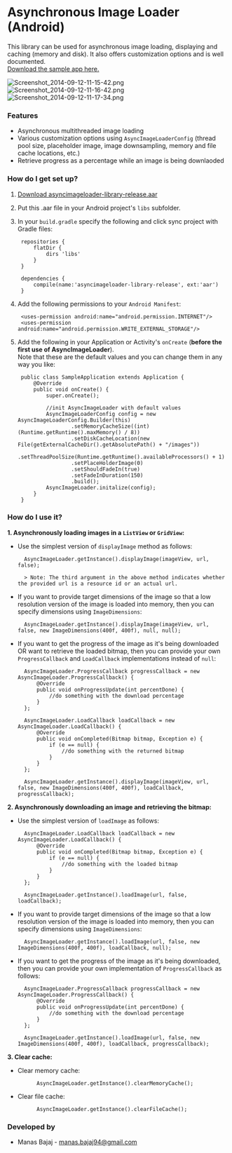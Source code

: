 # Asynchronous Image Loader (Android) 

This library can be used for asynchronous image loading, displaying and caching (memory and disk). It also offers customization options and is well documented.   
[Download the sample app here.](https://bitbucket.org/enthusiast94/asyncimageloader/downloads/asyncimageloader-sample-app-debug.apk)

![Screenshot_2014-09-12-11-15-42.png](https://bitbucket.org/repo/LnzAa6/images/1539677683-Screenshot_2014-09-12-11-15-42.png) ![Screenshot_2014-09-12-11-16-42.png](https://bitbucket.org/repo/LnzAa6/images/1607332766-Screenshot_2014-09-12-11-16-42.png) ![Screenshot_2014-09-12-11-17-34.png](https://bitbucket.org/repo/LnzAa6/images/1681662346-Screenshot_2014-09-12-11-17-34.png)

### Features 

* Asynchronous multithreaded image loading 
* Various customization options using `AsyncImageLoaderConfig` (thread pool size, placeholder image, image downsampling, memory and file cache locations, etc.)
* Retrieve progress as a percentage while an image is being downlaoded 

### How do I get set up? 

1. [Download asyncimageloader-library-release.aar](https://bitbucket.org/enthusiast94/asyncimageloader/downloads/asyncimageloader-library-release.aar)
2. Put this .aar file in your Android project's `libs` subfolder.
3. In your `build.gradle` specify the following and click sync project with Gradle files:

		repositories {
		    flatDir {
		        dirs 'libs'
		    }
		}

		dependencies {
		    compile(name:'asyncimageloader-library-release', ext:'aar')
		}

4. Add the following permissions to your `Android Manifest`: 

	    <uses-permission android:name="android.permission.INTERNET"/>
	    <uses-permission android:name="android.permission.WRITE_EXTERNAL_STORAGE"/>

5. Add the following in your Application or Activity's `onCreate` (**before the first use of AsyncImageLoader**).   
Note that these are the default values and you can change them in any way you like: 
		
		public class SampleApplication extends Application {
		    @Override
		    public void onCreate() {
		        super.onCreate();

		        //init AsyncImageLoader with default values
		        AsyncImageLoaderConfig config = new AsyncImageLoaderConfig.Builder(this)
		                .setMemoryCacheSize((int) (Runtime.getRuntime().maxMemory() / 8))
		                .setDiskCacheLocation(new File(getExternalCacheDir().getAbsolutePath() + "/images"))
		                .setThreadPoolSize(Runtime.getRuntime().availableProcessors() + 1)
		                .setPlaceHolderImage(0)
		                .setShouldFadeIn(true)
		                .setFadeInDuration(150)
		                .build();
		        AsyncImageLoader.initalize(config);
	   		}
		} 

### How do I use it?

**1. Asynchronously loading images in a `ListView` or `GridView`:**

* Use the simplest version of `displayImage` method as follows:

		AsyncImageLoader.getInstance().displayImage(imageView, url, false);

		> Note: The third argument in the above method indicates whether the provided url is a resource id or an actual url.   

* If you want to provide target dimensions of the image so that a low resolution version of the image is loaded into memory, then you can specify dimensions using `ImageDimensions`: 
		
		AsyncImageLoader.getInstance().displayImage(imageView, url, false, new ImageDimensions(400f, 400f), null, null);

* If you want to get the progress of the image as it's being downloaded OR want to retrieve the loaded bitmap, then you can provide your own `ProgressCallback` and `LoadCallback` implementations instead of `null`:

		AsyncImageLoader.ProgressCallback progressCallback = new AsyncImageLoader.ProgressCallback() {
            @Override
            public void onProgressUpdate(int percentDone) {
                //do something with the download percentage 
            }
        };

        AsyncImageLoader.LoadCallback loadCallback = new AsyncImageLoader.LoadCallback() {
            @Override
            public void onCompleted(Bitmap bitmap, Exception e) {
                if (e == null) {
                    //do something with the returned bitmap
                }
            }
        };

		AsyncImageLoader.getInstance().displayImage(imageView, url, false, new ImageDimensions(400f, 400f), loadCallback, progressCallback);

**2. Asynchronously downloading an image and retrieving the bitmap:**

* Use the simplest version of `loadImage` as follows: 
		
        AsyncImageLoader.LoadCallback loadCallback = new AsyncImageLoader.LoadCallback() {
            @Override
            public void onCompleted(Bitmap bitmap, Exception e) {
                if (e == null) {
                    //do something with the loaded bitmap
                }
            }
        };

        AsyncImageLoader.getInstance().loadImage(url, false, loadCallback);

* If you want to provide target dimensions of the image so that a low resolution version of the image is loaded into memory, then you can specify dimensions using `ImageDimensions`: 
		
		AsyncImageLoader.getInstance().loadImage(url, false, new ImageDimensions(400f, 400f), loadCallback, null);

* If you want to get the progress of the image as it's being downloaded, then you can provide your own implementation of `ProgressCallback` as follows: 

		AsyncImageLoader.ProgressCallback progressCallback = new AsyncImageLoader.ProgressCallback() {
            @Override
            public void onProgressUpdate(int percentDone) {
                //do something with the download percentage 
            }
        };

        AsyncImageLoader.getInstance().loadImage(url, false, new ImageDimensions(400f, 400f), loadCallback, progressCallback);        

**3. Clear cache:**

* Clear memory cache:

            AsyncImageLoader.getInstance().clearMemoryCache();

* Clear file cache: 

            AsyncImageLoader.getInstance().clearFileCache();


### Developed by 

* Manas Bajaj - <manas.bajaj94@gmail.com>
